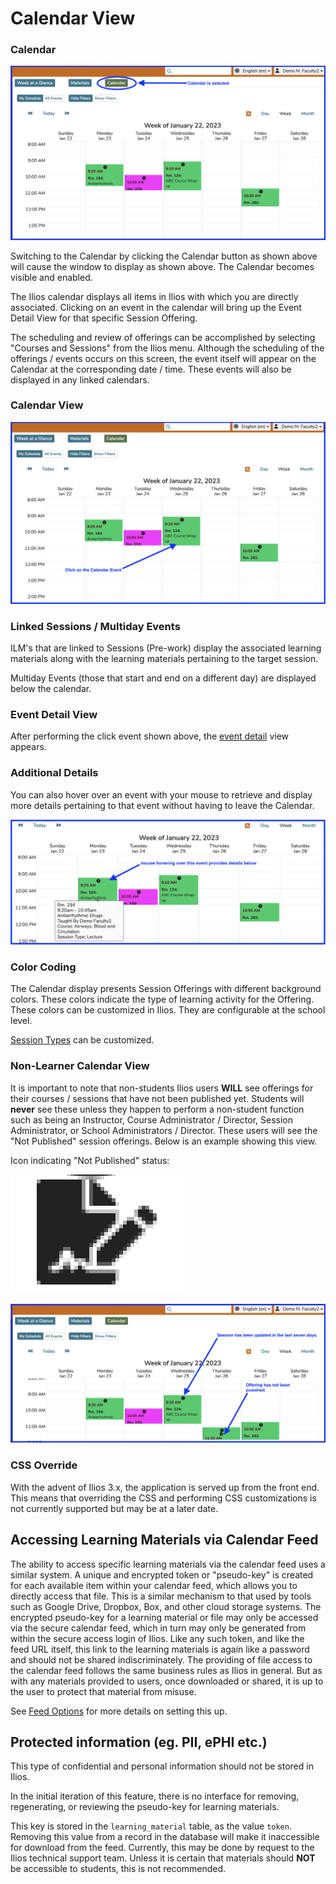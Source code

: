 # Calendar View

### Calendar

![Calendar selected](../images/calendar_view_images/calendar_selected.png)

Switching to the Calendar by clicking the Calendar button as shown above will cause the window to display as shown above. The Calendar becomes visible and enabled.

The Ilios calendar displays all items in Ilios with which you are directly associated. Clicking on an event in the calendar will bring up the Event Detail View for that specific Session Offering. 

The scheduling and review of offerings can be accomplished by selecting "Courses and Sessions" from the Ilios menu. Although the scheduling of the offerings / events occurs on this screen, the event itself will appear on the Calendar at the corresponding date / time. These events will also be displayed in any linked calendars.

### Calendar View

![Click the Event in the Calendar](../images/calendar_view_images/calendar_event_click.png)

### Linked Sessions / Multiday Events

ILM's that are linked to Sessions (Pre-work) display the associated learning materials along with the learning materials pertaining to the target session.

Multiday Events (those that start and end on a different day) are displayed below the calendar.

### Event Detail View

After performing the click event shown above, the [event detail](https://iliosproject.gitbook.io/ilios-user-guide/dashboard/event-detail-view) view appears.

### Additional Details

You can also hover over an event with your mouse to retrieve and display more details pertaining to that event without having to leave the Calendar.

![Hover Over for Details](../images/calendar_view_images/calendar_hover.png)

### Color Coding

The Calendar display presents Session Offerings with different background colors. These colors indicate the type of learning activity for the Offering. These colors can be customized in Ilios. They are configurable at the school level.

[Session Types](https://iliosproject.gitbook.io/ilios-user-guide/schools/session-types) can be customized.

### Non-Learner Calendar View

It is important to note that non-students Ilios users **WILL** see offerings for their courses / sessions that have not been published yet. Students will **never** see these unless they happen to perform a non-student function such as being an Instructor, Course Administrator / Director, Session Administrator, or School Administrators / Director. These users will see the "Not Published" session offerings. Below is an example showing this view.

Icon indicating "Not Published" status: 

![Unpublished Icon](../images/calendar_view_images/unpublished.png)

![A few tips ...](../images/calendar_view_images/calendar_tips.png)

### CSS Override

With the advent of Ilios 3.x, the application is served up from the front end. This means that overriding the CSS and performing CSS customizations is not currently supported but may be at a later date.

## Accessing Learning Materials via Calendar Feed

The ability to access specific learning materials via the calendar feed uses a similar system. A unique and encrypted token or "pseudo-key" is created for each available item within your calendar feed, which allows you to directly access that file. This is a similar mechanism to that used by tools such as Google Drive, Dropbox, Box, and other cloud storage systems. The encrypted pseudo-key for a learning material or file may only be accessed via the secure calendar feed, which in turn may only be generated from within the secure access login of Ilios. Like any such token, and like the feed URL itself, this link to the learning materials is again like a password and should not be shared indiscriminately. The providing of file access to the calendar feed follows the same business rules as Ilios in general. But as with any materials provided to users, once downloaded or shared, it is up to the user to protect that material from misuse.

See [Feed Options](https://iliosproject.gitbook.io/ilios-user-guide/dashboard/calendar-feed-options) for more details on setting this up.

## Protected information (eg. PII, ePHI etc.)

This type of confidential and personal information should not be stored in Ilios.

In the initial iteration of this feature, there is no interface for removing, regenerating, or reviewing the pseudo-key for learning materials.

This key is stored in the `learning_material` table, as the value `token`. Removing this value from a record in the database will make it inaccessible for download from the feed. Currently, this may be done by request to the Ilios technical support team. Unless it is certain that materials should **NOT** be accessible to students, this is not recommended.
